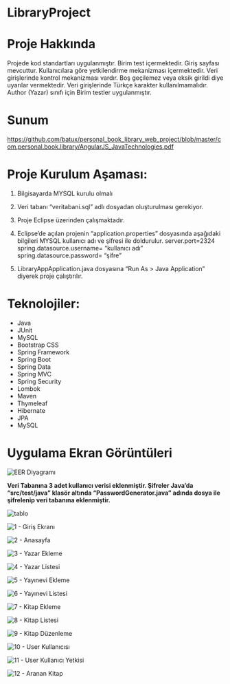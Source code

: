 # LibraryProject

# Proje Hakkında
Projede kod standartları uygulanmıştır. Birim test içermektedir. Giriş sayfası mevcuttur. Kullanıcılara göre yetkilendirme mekanizması içermektedir. Veri girişlerinde kontrol mekanizması vardır. Boş geçilemez veya eksik girildi diye uyarılar vermektedir. Veri girişlerinde Türkçe karakter kullanılmamalıdır. Author (Yazar) sınıfı için Birim testler uygulanmıştır.

# Sunum

https://github.com/batux/personal_book_library_web_project/blob/master/com.personal.book.library/AngularJS_JavaTechnologies.pdf


# Proje Kurulum Aşaması:
1.	Bilgisayarda MYSQL kurulu olmalı
2.	Veri tabanı “veritabani.sql” adlı dosyadan oluşturulması gerekiyor.
3.	Proje Eclipse üzerinden çalışmaktadır.
4.	Eclipse’de açılan projenin “application.properties” dosyasında aşağıdaki bilgileri MYSQL kullanıcı adı ve şifresi ile doldurulur.
      server.port=2324
      spring.datasource.username= “kullanıcı adı”
      spring.datasource.password= “şifre”
     
5.	LibraryAppApplication.java dosyasına “Run As > Java Application” diyerek proje çalıştırılır.




# Teknolojiler:

- Java
- JUnit
- MySQL
- Bootstrap CSS
- Spring Framework
- Spring Boot
- Spring Data
- Spring MVC
- Spring Security
- Lombok
- Maven
- Thymeleaf
- Hibernate
- JPA
- MySQL


# Uygulama Ekran Görüntüleri

![EER Diyagramı](https://user-images.githubusercontent.com/36698903/117201356-3b650100-adf5-11eb-8f97-fedd320266bb.png)


**Veri Tabanına 3 adet kullanıcı verisi eklenmiştir. Şifreler Java’da “src/test/java” klasör altında “PasswordGenerator.java” adında dosya ile şifrelenip veri tabanına eklenmiştir.**

![tablo](https://user-images.githubusercontent.com/36698903/117201710-a1518880-adf5-11eb-96a9-46ed36a277ea.png)


![1 - Giriş Ekranı](https://user-images.githubusercontent.com/36698903/117201208-0e185300-adf5-11eb-80e1-e971b1ccd439.png)


![2 - Anasayfa](https://user-images.githubusercontent.com/36698903/117201220-13759d80-adf5-11eb-8594-658de120647d.png)


![3 - Yazar Ekleme](https://user-images.githubusercontent.com/36698903/117202699-cb577a80-adf6-11eb-89b8-5c56731c1b00.png)


![4 - Yazar Listesi](https://user-images.githubusercontent.com/36698903/117202760-df9b7780-adf6-11eb-8cbb-0bcf5f9dc361.png)


![5 - Yayınevi Ekleme](https://user-images.githubusercontent.com/36698903/117202796-eb873980-adf6-11eb-856e-a94187e13977.png)


![6 - Yayınevi Listesi](https://user-images.githubusercontent.com/36698903/117202953-22f5e600-adf7-11eb-9302-620c481835c4.png)


![7 - Kitap Ekleme](https://user-images.githubusercontent.com/36698903/117202977-27ba9a00-adf7-11eb-9f57-b6d9aec4eaab.png)


![8 - Kitap Listesi](https://user-images.githubusercontent.com/36698903/117202980-2a1cf400-adf7-11eb-9104-85c16e5576fd.png)


![9 - Kitap Düzenleme](https://user-images.githubusercontent.com/36698903/117202989-2be6b780-adf7-11eb-9799-172c3adbd058.png)


![10 - User Kullanıcısı](https://user-images.githubusercontent.com/36698903/117202994-2db07b00-adf7-11eb-8baf-0c76000aa35a.png)


![11 - User Kullanıcı Yetkisi](https://user-images.githubusercontent.com/36698903/117203000-2f7a3e80-adf7-11eb-82c8-de71f60623b3.png)


![12 - Aranan Kitap](https://user-images.githubusercontent.com/36698903/117203006-31440200-adf7-11eb-8923-72b0d25afc79.png)





